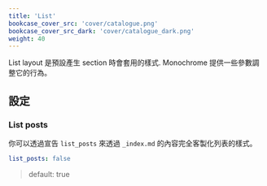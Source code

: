 ```yaml
---
title: 'List'
bookcase_cover_src: 'cover/catalogue.png'
bookcase_cover_src_dark: 'cover/catalogue_dark.png'
weight: 40
---
```


List layout 是預設產生 section 時會套用的樣式. Monochrome 提供一些參數調整它的行為。

## 設定

### List posts

你可以透過宣告 `list_posts` 來透過 `_index.md` 的內容完全客製化列表的樣式。

```yaml
list_posts: false
```

> default: true
